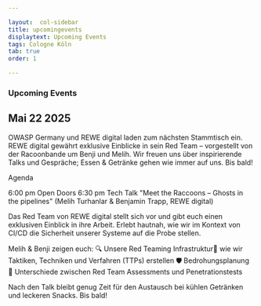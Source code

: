 ```yaml
---

layout:  col-sidebar
title: upcomingevents
displaytext: Upcoming Events
tags: Cologne Köln
tab: true
order: 1

---
```


### Upcoming Events

## Mai 22 2025

OWASP Germany und REWE digital laden zum nächsten Stammtisch ein. REWE digital gewährt exklusive Einblicke in sein Red Team – vorgestellt von der Racoonbande um Benji und Melih. Wir freuen uns über inspirierende Talks und Gespräche; Essen & Getränke gehen wie immer auf uns. Bis bald!


Agenda

6:00 pm Open Doors
6:30 pm Tech Talk  "Meet the Raccoons – Ghosts in the pipelines" (Melih Turhanlar & Benjamin Trapp, REWE digital)


Das Red Team von REWE digital stellt sich vor und gibt euch einen exklusiven Einblick in ihre Arbeit. Erlebt hautnah, wie wir im Kontext von CI/CD die Sicherheit unserer Systeme auf die Probe stellen.

Melih & Benji zeigen euch: 🔍 Unsere Red Teaming Infrastruktur🎯 wie wir Taktiken, Techniken und Verfahren (TTPs) erstellen 🛡️ Bedrohungsplanung 🔄 Unterschiede zwischen Red Team Assessments und Penetrationstests

Nach den Talk bleibt genug Zeit für den Austausch bei kühlen Getränken und leckeren Snacks. Bis bald!